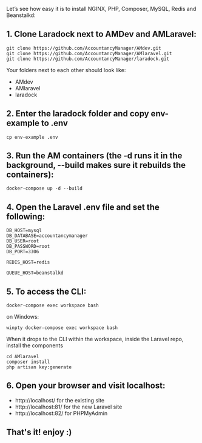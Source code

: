 Let’s see how easy it is to install NGINX, PHP, Composer, MySQL, Redis and Beanstalkd:

## 1. Clone Laradock next to AMDev and AMLaravel:
```
git clone https://github.com/AccountancyManager/AMdev.git
git clone https://github.com/AccountancyManager/AMlaravel.git
git clone https://github.com/AccountancyManager/laradock.git
```
Your folders next to each other should look like:
- AMdev
- AMlaravel
- laradock

## 2. Enter the laradock folder and copy env-example to .env
```
cp env-example .env
```

## 3. Run the AM containers (the -d runs it in the background, --build makes sure it rebuilds the containers):
```
docker-compose up -d --build
```

## 4. Open the Laravel .env file and set the following:
```
DB_HOST=mysql
DB_DATABASE=accountancymanager
DB_USER=root
DB_PASSWORD=root
DB_PORT=3306

REDIS_HOST=redis

QUEUE_HOST=beanstalkd
```
## 5. To access the CLI:
```
docker-compose exec workspace bash
```
on Windows:
```
winpty docker-compose exec workspace bash
```
When it drops to the CLI within the workspace, inside the Laravel repo, install the components
```
cd AMlaravel
composer install
php artisan key:generate
```

## 6. Open your browser and visit localhost:
- http://localhost/ for the existing site 
- http://localhost:81/ for the new Laravel site 
- http://localhost:82/ for PHPMyAdmin 

## That's it! enjoy :)

